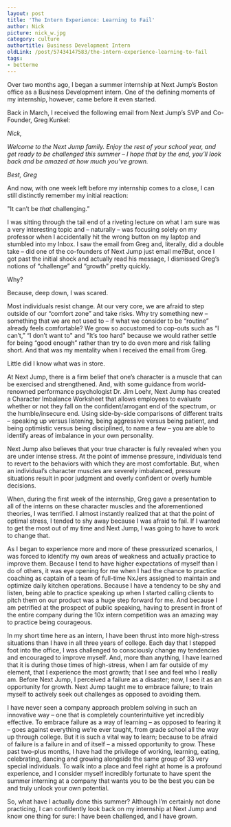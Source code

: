 ```yaml
---
layout: post
title: 'The Intern Experience: Learning to Fail'
author: Nick
picture: nick_w.jpg
category: culture
authortitle: Business Development Intern
oldLink: /post/57434147583/the-intern-experience-learning-to-fail
tags:
- betterme
---
```


Over two months ago, I began a summer internship at Next Jump’s Boston office as a Business Development intern. One of the defining moments of my internship, however, came before it even started.

Back in March, I received the following email from Next Jump’s SVP and Co-Founder, Greg Kunkel:

*Nick,*

*Welcome to the Next Jump family. Enjoy the rest of your school year, and get ready to be challenged this summer – I hope that by the end, you’ll look back and be amazed at how much you’ve grown.*

*Best, Greg*

And now, with one week left before my internship comes to a close, I can still distinctly remember my initial reaction:

"It can’t be *that* challenging.”

I was sitting through the tail end of a riveting lecture on what I am sure was a very interesting topic and – naturally – was focusing solely on my professor when I accidentally hit the wrong button on my laptop and stumbled into my Inbox. I saw the email from Greg and, literally, did a double take – did one of the co-founders of Next Jump just email me?But, once I got past the initial shock and actually read his message, I dismissed Greg’s notions of “challenge” and “growth” pretty quickly.

Why?

Because, deep down, I was scared.

Most individuals resist change. At our very core, we are afraid to step outside of our  “comfort zone” and take risks. Why try something new – something that we are not used to – if what we consider to be “routine” already feels comfortable? We grow so accustomed to cop-outs such as “I can’t,” “I don’t want to" and "It’s too hard" because we would rather settle for being “good enough” rather than try to do even more and risk falling short. And that was my mentality when I received the email from Greg.

Little did I know what was in store.

At Next Jump, there is a firm belief that one’s character is a muscle that can be exercised and strengthened. And, with some guidance from world-renowned performance psychologist Dr. Jim Loehr, Next Jump has created a Character Imbalance Worksheet that allows employees to evaluate whether or not they fall on the confident/arrogant end of the spectrum, or the humble/insecure end. Using side-by-side comparisons of different traits – speaking up versus listening, being aggressive versus being patient, and being optimistic versus being disciplined, to name a few – you are able to identify areas of imbalance in your own personality. 

Next Jump also believes that your true character is fully revealed when you are under intense stress. At the point of immense pressure, individuals tend to revert to the behaviors with which they are most comfortable. But, when an individual’s character muscles are severely imbalanced, pressure situations result in poor judgment and overly confident or overly humble decisions.

When, during the first week of the internship, Greg gave a presentation to all of the interns on these character muscles and the aforementioned theories, I was terrified. I almost instantly realized that at that the point of optimal stress, I tended to shy away because I was afraid to fail. If I wanted to get the most out of my time and Next Jump, I was going to have to work to change that.

As I began to experience more and more of these pressurized scenarios, I was forced to identify my own areas of weakness and actually practice to improve them. Because I tend to have higher expectations of myself than I do of others, it was eye opening for me when I had the chance to practice coaching as captain of a team of full-time NxJers assigned to maintain and optimize daily kitchen operations. Because I have a tendency to be shy and listen, being able to practice speaking up when I started calling clients to pitch them on our product was a huge step forward for me. And because I am petrified at the prospect of public speaking, having to present in front of the entire company during the 10x intern competition was an amazing way to practice being courageous.

In my short time here as an intern, I have been thrust into more high-stress situations than I have in all three years of college. Each day that I stepped foot into the office, I was challenged to consciously change my tendencies and encouraged to improve myself. And, more than anything, I have learned that it is during those times of high-stress, when I am far outside of my element, that I experience the most growth; that I see and feel who I really am. Before Next Jump, I perceived a failure as a disaster; now, I see it as an opportunity for growth. Next Jump taught me to embrace failure; to train myself to actively seek out challenges as opposed to avoiding them.

I have never seen a company approach problem solving in such an innovative way – one that is completely counterintuitive yet incredibly effective. To embrace failure as a way of learning – as opposed to fearing it – goes against everything we’re ever taught, from grade school all the way up through college. But it is such a vital way to learn; because to be afraid of failure is a failure in and of itself – a missed opportunity to grow.
These past two-plus months, I have had the privilege of working, learning, eating, celebrating, dancing and growing alongside the same group of 33 very special individuals. To walk into a place and feel right at home is a profound experience, and I consider myself incredibly fortunate to have spent the summer interning at a company that wants you to be the best you can be and truly unlock your own potential.

So, what have I actually done this summer? Although I’m certainly not done practicing, I can confidently look back on my internship at Next Jump and know one thing for sure: I have been challenged, and I have grown.
